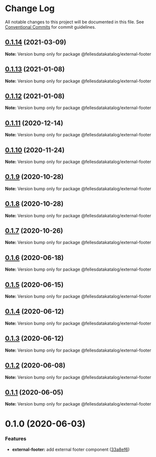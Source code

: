 # Change Log

All notable changes to this project will be documented in this file.
See [Conventional Commits](https://conventionalcommits.org) for commit guidelines.

## [0.1.14](https://github.com/fellesdatakatalog/fdk-kit/compare/@fellesdatakatalog/external-footer@0.1.13...@fellesdatakatalog/external-footer@0.1.14) (2021-03-09)

**Note:** Version bump only for package @fellesdatakatalog/external-footer





## [0.1.13](https://github.com/fellesdatakatalog/fdk-kit/compare/@fellesdatakatalog/external-footer@0.1.12...@fellesdatakatalog/external-footer@0.1.13) (2021-01-08)

**Note:** Version bump only for package @fellesdatakatalog/external-footer





## [0.1.12](https://github.com/fellesdatakatalog/fdk-kit/compare/@fellesdatakatalog/external-footer@0.1.11...@fellesdatakatalog/external-footer@0.1.12) (2021-01-08)

**Note:** Version bump only for package @fellesdatakatalog/external-footer





## [0.1.11](https://github.com/fellesdatakatalog/fdk-kit/compare/@fellesdatakatalog/external-footer@0.1.10...@fellesdatakatalog/external-footer@0.1.11) (2020-12-14)

**Note:** Version bump only for package @fellesdatakatalog/external-footer





## [0.1.10](https://github.com/fellesdatakatalog/fdk-kit/compare/@fellesdatakatalog/external-footer@0.1.9...@fellesdatakatalog/external-footer@0.1.10) (2020-11-24)

**Note:** Version bump only for package @fellesdatakatalog/external-footer





## [0.1.9](https://github.com/fellesdatakatalog/fdk-kit/compare/@fellesdatakatalog/external-footer@0.1.8...@fellesdatakatalog/external-footer@0.1.9) (2020-10-28)

**Note:** Version bump only for package @fellesdatakatalog/external-footer





## [0.1.8](https://github.com/fellesdatakatalog/fdk-kit/compare/@fellesdatakatalog/external-footer@0.1.7...@fellesdatakatalog/external-footer@0.1.8) (2020-10-28)

**Note:** Version bump only for package @fellesdatakatalog/external-footer





## [0.1.7](https://github.com/fellesdatakatalog/fdk-kit/compare/@fellesdatakatalog/external-footer@0.1.6...@fellesdatakatalog/external-footer@0.1.7) (2020-10-26)

**Note:** Version bump only for package @fellesdatakatalog/external-footer





## [0.1.6](https://github.com/fellesdatakatalog/fdk-kit/compare/@fellesdatakatalog/external-footer@0.1.5...@fellesdatakatalog/external-footer@0.1.6) (2020-06-18)

**Note:** Version bump only for package @fellesdatakatalog/external-footer





## [0.1.5](https://github.com/fellesdatakatalog/fdk-kit/compare/@fellesdatakatalog/external-footer@0.1.4...@fellesdatakatalog/external-footer@0.1.5) (2020-06-15)

**Note:** Version bump only for package @fellesdatakatalog/external-footer





## [0.1.4](https://github.com/fellesdatakatalog/fdk-kit/compare/@fellesdatakatalog/external-footer@0.1.3...@fellesdatakatalog/external-footer@0.1.4) (2020-06-12)

**Note:** Version bump only for package @fellesdatakatalog/external-footer





## [0.1.3](https://github.com/fellesdatakatalog/fdk-kit/compare/@fellesdatakatalog/external-footer@0.1.2...@fellesdatakatalog/external-footer@0.1.3) (2020-06-12)

**Note:** Version bump only for package @fellesdatakatalog/external-footer





## [0.1.2](https://github.com/fellesdatakatalog/fdk-kit/compare/@fellesdatakatalog/external-footer@0.1.1...@fellesdatakatalog/external-footer@0.1.2) (2020-06-08)

**Note:** Version bump only for package @fellesdatakatalog/external-footer





## [0.1.1](https://github.com/fellesdatakatalog/fdk-kit/compare/@fellesdatakatalog/external-footer@0.1.0...@fellesdatakatalog/external-footer@0.1.1) (2020-06-05)

**Note:** Version bump only for package @fellesdatakatalog/external-footer





# 0.1.0 (2020-06-03)


### Features

* **external-footer:** add external footer component ([33a8ef6](https://github.com/fellesdatakatalog/fdk-kit/commit/33a8ef65ef8ca37bccfae4b0c14fa226b25cc8e9))
